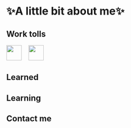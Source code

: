 <h1>✨A little bit about me✨</h1>
 
## Work tolls

<img src="https://cdn.jsdelivr.net/gh/devicons/devicon/icons/photoshop/photoshop-line.svg" width="40" height="40" /> <img src="https://imgs.search.brave.com/tLqT9YvlFkGXOoxQ3SmkeIoUA7g7v-IIme5F3qDRcqk/rs:fit:860:0:0/g:ce/aHR0cHM6Ly93d3cu/cG5nYWxsLmNvbS93/cC1jb250ZW50L3Vw/bG9hZHMvNS9WZXJ0/aWNhbC1MaW5lLVRy/YW5zcGFyZW50LnBu/Zw" width="10" height="40"/> <img src="https://cdn.jsdelivr.net/gh/devicons/devicon/icons/illustrator/illustrator-line.svg" width="40" height="40"/>
          

## Learned


## Learning


## Contact me
